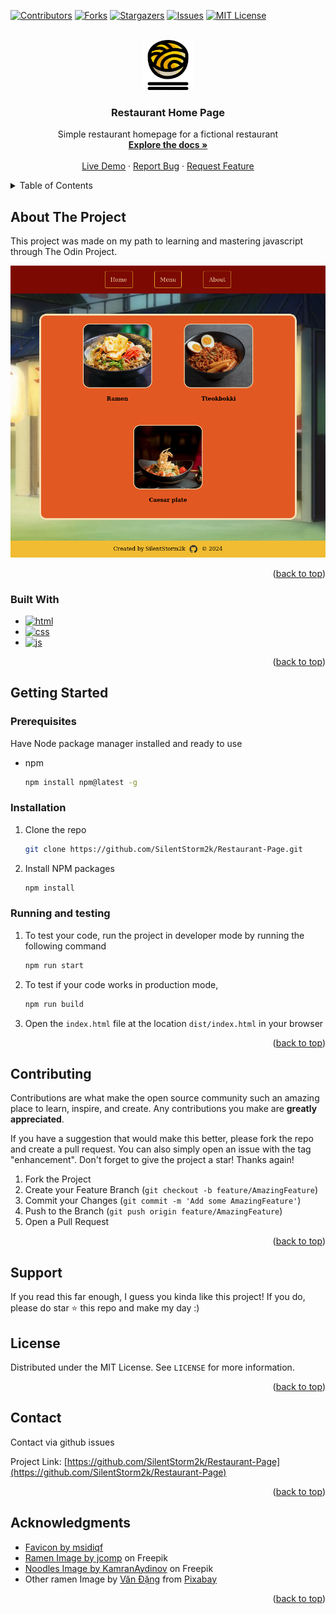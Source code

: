 <!-- Copyright notice for this README.md template -->

<!-- MIT License

Copyright (c) 2021 Othneil Drew

Permission is hereby granted, free of charge, to any person obtaining a copy
of this software and associated documentation files (the "Software"), to deal
in the Software without restriction, including without limitation the rights
to use, copy, modify, merge, publish, distribute, sublicense, and/or sell
copies of the Software, and to permit persons to whom the Software is
furnished to do so, subject to the following conditions:

The above copyright notice and this permission notice shall be included in all
copies or substantial portions of the Software.

THE SOFTWARE IS PROVIDED "AS IS", WITHOUT WARRANTY OF ANY KIND, EXPRESS OR
IMPLIED, INCLUDING BUT NOT LIMITED TO THE WARRANTIES OF MERCHANTABILITY,
FITNESS FOR A PARTICULAR PURPOSE AND NONINFRINGEMENT. IN NO EVENT SHALL THE
AUTHORS OR COPYRIGHT HOLDERS BE LIABLE FOR ANY CLAIM, DAMAGES OR OTHER
LIABILITY, WHETHER IN AN ACTION OF CONTRACT, TORT OR OTHERWISE, ARISING FROM,
OUT OF OR IN CONNECTION WITH THE SOFTWARE OR THE USE OR OTHER DEALINGS IN THE
SOFTWARE. -->


<a name="readme-top"></a>

<!-- PROJECT SHIELDS -->
<!--
*** I'm using markdown "reference style" links for readability.
*** Reference links are enclosed in brackets [ ] instead of parentheses ( ).
*** See the bottom of this document for the declaration of the reference variables
*** for contributors-url, forks-url, etc. This is an optional, concise syntax you may use.
*** https://www.markdownguide.org/basic-syntax/#reference-style-links
-->
[![Contributors][contributors-shield]][contributors-url]
[![Forks][forks-shield]][forks-url]
[![Stargazers][stars-shield]][stars-url]
[![Issues][issues-shield]][issues-url]
[![MIT License][license-shield]][license-url]

<!-- PROJECT LOGO -->
<br />
<div align="center">
  <a href="https://github.com/SilentStorm2k/Restaurant-Page">
    <img src="src/images/favicon.png" alt="Logo" width="80" height="80">
  </a>

<h3 align="center">Restaurant Home Page</h3>

  <p align="center">
    Simple restaurant homepage for a fictional restaurant
    <br />
    <a href="https://github.com/SilentStorm2k/Restaurant-Page"><strong>Explore the docs »</strong></a>
    <br />
    <br />
    <a href="https://silentstorm2k.github.io/Restaurant-Page">Live Demo</a>
    ·
    <a href="https://github.com/SilentStorm2k/Restaurant-Page/issues">Report Bug</a>
    ·
    <a href="https://github.com/SilentStorm2k/Restaurant-Page/issues">Request Feature</a>
  </p>
</div>



<!-- TABLE OF CONTENTS -->
<details>
  <summary>Table of Contents</summary>
  <ol>
    <li>
      <a href="#about-the-project">About The Project</a>
      <ul>
        <li><a href="#built-with">Built With</a></li>
      </ul>
    </li>
    <li>
      <a href="#getting-started">Getting Started</a>
      <ul>
        <li><a href="#prerequisites">Prerequisites</a></li>
        <li><a href="#installation">Installation</a></li>
        <li><a href="#running-and-testing">Running and Testing</a></li>
      </ul>
    </li>
    <li><a href="#contributing">Contributing</a></li>
    <li><a href="#license">License</a></li>
    <li><a href="#contact">Contact</a></li>
    <li><a href="#acknowledgments">Acknowledgments</a></li>
  </ol>
</details>



<!-- ABOUT THE PROJECT -->
## About The Project

This project was made on my path to learning and mastering javascript through The Odin Project.

[![Product Name Screen Shot][product-screenshot]](https://example.com)


<p align="right">(<a href="#readme-top">back to top</a>)</p>



### Built With

* [![html][html]][html-url]
* [![css][css]][css-url]
* [![js][js]][js-url]

<p align="right">(<a href="#readme-top">back to top</a>)</p>



<!-- GETTING STARTED -->
## Getting Started

### Prerequisites

Have Node package manager installed and ready to use
* npm
  ```sh
  npm install npm@latest -g
  ```

### Installation

1. Clone the repo
   ```sh
   git clone https://github.com/SilentStorm2k/Restaurant-Page.git
   ```
2. Install NPM packages
   ```sh
   npm install
   ```

### Running and testing

1. To test your code, run the project in developer mode by running the following command
   ```sh
   npm run start
   ```
2. To test if your code works in production mode, 
   ```sh
   npm run build
   ```
3. Open the `index.html` file at the location `dist/index.html` in your browser 

<p align="right">(<a href="#readme-top">back to top</a>)</p>



<!-- CONTRIBUTING -->
## Contributing

Contributions are what make the open source community such an amazing place to learn, inspire, and create. Any contributions you make are **greatly appreciated**.

If you have a suggestion that would make this better, please fork the repo and create a pull request. You can also simply open an issue with the tag "enhancement".
Don't forget to give the project a star! Thanks again!

1. Fork the Project
2. Create your Feature Branch (`git checkout -b feature/AmazingFeature`)
3. Commit your Changes (`git commit -m 'Add some AmazingFeature'`)
4. Push to the Branch (`git push origin feature/AmazingFeature`)
5. Open a Pull Request

<p align="right">(<a href="#readme-top">back to top</a>)</p>


<!-- Support -->
## Support

If you read this far enough, I guess you kinda like this project! If you do, please do star ⭐ this repo and make my day :)



<!-- LICENSE -->
## License

Distributed under the MIT License. See `LICENSE` for more information.

<p align="right">(<a href="#readme-top">back to top</a>)</p>



<!-- CONTACT -->
## Contact

Contact via github issues

Project Link: [https://github.com/SilentStorm2k/Restaurant-Page](https://github.com/SilentStorm2k/Restaurant-Page)

<p align="right">(<a href="#readme-top">back to top</a>)</p>



<!-- ACKNOWLEDGMENTS -->
## Acknowledgments

* []() <a href="https://www.freepik.com/search?format=search&last_filter=query&last_value=naruto&query=naruto&type=icon">Favicon by msidiqf</a>
* []() <a href="https://www.freepik.com/free-photo/korean-instant-noodle-tteokbokki-korean-spicy-sauce-ancient-food_13902886.htm#query=ramen&position=24&from_view=search&track=country_rows_v1&uuid=30f4e05d-1a5c-4822-b6f2-e53dc54e90fd">Ramen Image by jcomp</a> on Freepik
* []() <a href="https://www.freepik.com/free-photo/side-view-shrimp-caesar-plate-topped-with-potato-shoestrings_7184914.htm#query=ramen&position=35&from_view=search&track=country_rows_v1&uuid=30f4e05d-1a5c-4822-b6f2-e53dc54e90fd">Noodles Image by KamranAydinov</a> on Freepik
* []() Other ramen Image by <a href="https://pixabay.com/users/dangvan-5324954/?utm_source=link-attribution&utm_medium=referral&utm_campaign=image&utm_content=3227774">Văn Đặng</a> from <a href="https://pixabay.com//?utm_source=link-attribution&utm_medium=referral&utm_campaign=image&utm_content=3227774">Pixabay</a>

<p align="right">(<a href="#readme-top">back to top</a>)</p>



<!-- MARKDOWN LINKS & IMAGES -->
<!-- https://www.markdownguide.org/basic-syntax/#reference-style-links -->
[contributors-shield]: https://img.shields.io/github/contributors/SilentStorm2k/Restaurant-Page.svg?style=for-the-badge
[contributors-url]: https://github.com/SilentStorm2k/Restaurant-Page/graphs/contributors
[forks-shield]: https://img.shields.io/github/forks/SilentStorm2k/Restaurant-Page.svg?style=for-the-badge
[forks-url]: https://github.com/SilentStorm2k/Restaurant-Page/network/members
[stars-shield]: https://img.shields.io/github/stars/SilentStorm2k/Restaurant-Page.svg?style=for-the-badge
[stars-url]: https://github.com/SilentStorm2k/Restaurant-Page/stargazers
[issues-shield]: https://img.shields.io/github/issues/SilentStorm2k/Restaurant-Page.svg?style=for-the-badge
[issues-url]: https://github.com/SilentStorm2k/Restaurant-Page/issues
[license-shield]: https://img.shields.io/github/license/SilentStorm2k/Restaurant-Page.svg?style=for-the-badge
[license-url]: https://github.com/SilentStorm2k/Restaurant-Page/blob/master/LICENSE
[product-screenshot]: src/images/screenshot.png
[html]: https://img.shields.io/badge/HTML-239120?style=for-the-badge&logo=html5&logoColor=white
[html-url]: https://html5.org/
[css]: https://img.shields.io/badge/CSS-239120?&style=for-the-badge&logo=css3&logoColor=white
[css-url]: https://www.w3.org/Style/CSS/Overview.en.html
[js]: https://img.shields.io/badge/JavaScript-F7DF1E?style=for-the-badge&logo=javascript&logoColor=black
[js-url]: https://developer.mozilla.org/en-US/docs/Web/JavaScript
